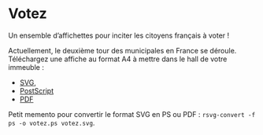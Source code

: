 Votez
=====

Un ensemble d’affichettes pour inciter les citoyens français à voter !

Actuellement, le deuxième tour des municipales en France se déroule. Téléchargez une affiche au format A4 à mettre dans le hall de votre immeuble :

 - [SVG](municipales-2014/votez.svg),
 - [PostScript](municipales-2014/votez.ps)
 - [PDF](municipales-2014/votez.pdf)


Petit memento pour convertir le format SVG en PS ou PDF : `rsvg-convert -f ps -o votez.ps votez.svg`.
